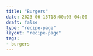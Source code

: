 ```yaml
---
title: "Burgers"
date: 2023-06-15T18:00:05-04:00
draft: false
type: "recipe-page"
layout: "recipe-page"
tags:
- burgers
---
```


